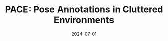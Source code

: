 ---
title: "PACE: Pose Annotations in Cluttered Environments"
collection: publications
permalink: /publications/pace
excerpt: "Pose estimation is vital for tracking and manipulating objects in images or videos. Existing datasets lack a focus on cluttered scenes with occlusions, hindering real-world application development. To address this, we introduce PACE (Pose Annotations in Cluttered Environments), a large-scale benchmark for evaluating pose estimation methods in cluttered scenarios. PACE includes 54,945 frames with 257,673 annotations across 300 videos, featuring 576 objects from 44 categories. An innovative annotation system with a 3-camera setup was developed for efficient real-world data annotation."
date: '2024-07-01'
venue: 'ECCV'
image: '/images/pace.jpg'
weight: 450
arxiv: 'https://arxiv.org/abs/2312.15130'
supp: "/files/pace_supp.pdf"
code: "https://github.com/qq456cvb/PACE"
site: '/projects/pace'
authors: '<b>Yang You</b>, Kai Xiong, Zhening Yang, Zhengxiang Huang, Junwei Zhou, Ruoxi Shi, Zhou Fang, Adam W Harley, Cewu Lu'
---